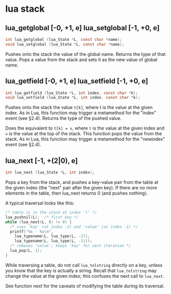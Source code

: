 
# lua stack


## lua_getglobal [-0, +1, e] lua_setglobal [-1, +0, e]
```c
int lua_getglobal (lua_State *L, const char *name);
void lua_setglobal (lua_State *L, const char *name);
```

Pushes onto the stack the value of the global name. Returns the type of that value.
Pops a value from the stack and sets it as the new value of global name.


## lua_getfield [-0, +1, e] lua_setfield [-1, +0, e]
```c
int lua_getfield (lua_State *L, int index, const char *k);
void lua_setfield (lua_State *L, int index, const char *k);
```
Pushes onto the stack the value `t[k]`, where t is the value at the given index. 
As in Lua, this function may trigger a metamethod for the "index" event (see §2.4).
Returns the type of the pushed value.

Does the equivalent to `t[k] = v`, 
where `t` is the value at the given index and `v` is the value at the top of the stack.
This function pops the value from the stack. 
As in Lua, this function may trigger a metamethod for the "newindex" event (see §2.4).

## lua_next [-1, +(2|0), e]
```c
int lua_next (lua_State *L, int index);
```

Pops a key from the stack, and pushes a key–value pair from the table at the given index 
(the "next" pair after the given key). If there are no more elements in the table, 
then lua_next returns 0 (and pushes nothing).

A typical traversal looks like this:
```c
/* table is in the stack at index 't' */
lua_pushnil(L);  /* first key */
while (lua_next(L, t) != 0) {
  /* uses 'key' (at index -2) and 'value' (at index -1) */
  printf("%s - %s\n",
    lua_typename(L, lua_type(L, -2)),
    lua_typename(L, lua_type(L, -1)));
  /* removes 'value'; keeps 'key' for next iteration */
  lua_pop(L, 1);
}
```
While traversing a table, do not call `lua_tolstring` directly on a key, 
unless you know that the key is actually a string. 
Recall that `lua_tolstring` may change the value at the given index; this confuses the next call to `lua_next`.

See function next for the caveats of modifying the table during its traversal.
